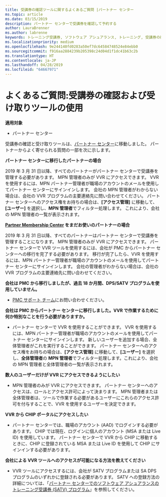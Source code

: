 ```yaml
---
title: 受講券の確認ツールに関するよくあるご質問 |パートナー センター
ms.topic: article
ms.date: 03/15/2019
description: パートナー センターで受講券を確認して予約する
author: LauraBrenner
ms.author: labrenne
keywords: トレーニング受講券, ソフトウェア アシュアランス, トレーニング, 受講券の確認, 受講券の予約
ms.localizationpriority: medium
ms.openlocfilehash: 9e244140fd0283a50ef7dc64584748524e84ebb0
ms.sourcegitcommit: f916aa2884239b205398c24d04d1f1dc41b63c2b
ms.translationtype: HT
ms.contentlocale: ja-JP
ms.lasthandoff: 04/28/2019
ms.locfileid: "64667971"
---
```

# <a name="faq-using-the-voucher-validation-and-redemption-tool"></a>よくあるご質問:受講券の確認および受け取りツールの使用 

**適用対象**

- パートナー センター

受講券の確認と受け取りツールは、[パートナー センター](https://partner.microsoft.com/en-us/pcv/dashboard/overview)に移動しました。 パートナーからよく寄せられる質問の一部を次に示します。 

**パートナー センターに移行したパートナーの場合**

 2019 年 3 月 31 日以降、すべてのパートナーがパートナー センターで受講券を管理する必要があります。 MPN 管理者のみが VVR にアクセスできます。 VVR を使用するには、MPN パートナー管理者が職場のアカウントのメールを使用してパートナー センターにサインインします。 会社の MPN 管理者がわからない場合は、会社の VVR プログラムの主要連絡先に問い合わせてください。  パートナー センターへのアクセス権をお持ちの場合は、**[アクセス管理]** に移動して、**[ユーザー]** を選択し、**MPN 管理者**でフィルター処理します。 これにより、会社の MPN 管理者の一覧が表示されます。  

**[Partner Membership Center](https://partner.microsoft.com/) をまだお使いのパートナーの場合**

2019 年 3 月 31 日以降、すべてのパートナーはパートナー センターで受講券を管理することになります。 MPN 管理者のみが VVR にアクセスできます。 パートナー センターで VVR ツールを使用するには、会社が PMC からパートナー センターへの移行を完了する必要があります。 移行が完了したら、VVR を使用するには、MPN パートナー管理者が職場のアカウントのメールを使用してパートナー センターにサインインします。 会社の管理者がわからない場合は、会社の VVR プログラムの主要連絡先に問い合わせてください。  


**会社は PMC から移行しましたが、過去 18 か月間、DPS/SATV プログラムを使用していません。**

- [PMC サポート チーム](mailto:proghelp@microsoft.com)にお問い合わせください。 


**会社は PMC からパートナー センターに移行しました。VVR で作業するために何か特別なことを行う必要がありますか。** 

- パートナー センターで VVR を使用することができます。  VVR を使用するには、MPN パートナー管理者が職場のアカウントのメールを使用してパートナー センターにサインインします。 新しいユーザーを追加する場合、全体管理者がこれを実行することができます。 パートナー センターへのアクセス権をお持ちの場合は、**[アクセス管理]** に移動して、**[ユーザー]** を選択し、**全体管理者**の **MPN 管理者**でフィルター処理します。これにより、会社の MPN 管理者と全体管理者の一覧が表示されます。  

**数人のユーザーだけが VVR にアクセスできるようにしたい**

- MPN 管理者のみが VVR にアクセスできます。 パートナー センターへのアクセスは、ロールとアクセス許可によって決まります。 MPN 管理者または全体管理者は、ツールで作業する必要があるユーザーにこれらのアクセス許可を付与することで、VVR を使用するユーザーを決定できます。

**VVR から CHIP ポータルにアクセスしたい**

- パートナー センターでは、職場のアカウント (AAD) でログインする必要があります。  CHIP では現在、ログインに個人のアカウント (MSA または Live ID) を使用しています。  パートナー センターで VVR から CHIP に移動するときに、CHIP に登録されている MSA または Live ID を使用して CHIP にサインインする必要があります。

**会社による VVR ツールへのアクセスが可能になる方法を教えてください**

- VVR ツールにアクセスするには、会社が SATV プログラムまたは SA DPS プログラムのいずれかに登録される必要があります。
SATV への登録方法の詳細については、「[パートナー センターでのソフトウェア アシュアランスのトレーニング受講券 (SATV) プログラム](software-assurance-satv.md)」を参照してください。
 <!--
For information on how to enroll in Software Assurance DPS programs, read [Software Assurance programs in Partner Center](software-assurance-dps.md).-->